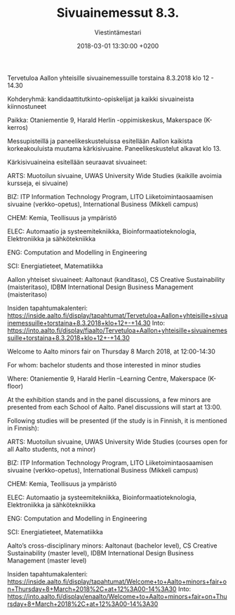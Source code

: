 ﻿---
layout: post
title: Sivuainemessut 8.3.
date: 2018-03-01 13:30:00 +0200
language: fin
author: Viestintämestari
categories: muut aalto opinnot
---
Tervetuloa Aallon yhteisille sivuainemessuille torstaina 8.3.2018 klo 12 - 14.30



Kohderyhmä: kandidaattitutkinto-opiskelijat ja kaikki sivuaineista kiinnostuneet

Paikka: Otaniementie 9, Harald Herlin -oppimiskeskus, Makerspace (K-kerros)

Messupisteillä ja paneelikeskusteluissa esitellään Aallon kaikista korkeakouluista muutama kärkisivuaine. Paneelikeskustelut alkavat klo 13.

 

Kärkisivuaineina esitellään seuraavat sivuaineet:

ARTS: Muotoilun sivuaine, UWAS University Wide Studies (kaikille avoimia kursseja, ei sivuaine)

BIZ: ITP Information Technology Program, LITO Liiketoimintaosaamisen sivuaine (verkko-opetus), International Business (Mikkeli campus)

CHEM: Kemia, Teollisuus ja ympäristö

ELEC: Automaatio ja systeemitekniikka, Bioinformaatioteknologia, Elektroniikka ja sähkötekniikka

ENG: Computation and Modelling in Engineering

SCI: Energiatieteet, Matematiikka

Aallon yhteiset sivuaineet: Aaltonaut (kanditaso), CS Creative Sustainability (maisteritaso), IDBM International Design Business Management (maisteritaso)

 

Insiden tapahtumakalenteri: https://inside.aalto.fi/display/tapahtumat/Tervetuloa+Aallon+yhteisille+sivuainemessuille+torstaina+8.3.2018+klo+12+-+14.30 
Into: https://into.aalto.fi/display/fiaalto/Tervetuloa+Aallon+yhteisille+sivuainemessuille+torstaina+8.3.2018+klo+12+-+14.30

 

Welcome to Aalto minors fair on Thursday 8 March 2018, at 12:00-14:30

 

For whom: bachelor students and those interested in minor studies

Where: Otaniementie 9, Harald Herlin –Learning Centre, Makerspace (K-floor)

At the exhibition stands and in the panel discussions, a few minors are presented from each School of Aalto. Panel discussions will start at 13:00.

 

Following studies will be presented (if the study is in Finnish, it is mentioned in Finnish):

ARTS:  Muotoilun sivuaine, UWAS University Wide Studies (courses open for all Aalto students, not a minor)

BIZ: ITP Information Technology Program, LITO Liiketoimintaosaamisen sivuaine (verkko-opetus), International Business (Mikkeli campus)

CHEM: Kemia, Teollisuus ja ympäristö

ELEC: Automaatio ja systeemitekniikka, Bioinformaatioteknologia, Elektroniikka ja sähkötekniikka

ENG: Computation and Modelling in Engineering

SCI: Energiatieteet, Matematiikka

Aalto’s cross-disciplinary minors: Aaltonaut (bachelor level), CS Creative Sustainability (master level), IDBM International Design Business Management (master level)

 

Insiden tapahtumakalenteri: https://inside.aalto.fi/display/tapahtumat/Welcome+to+Aalto+minors+fair+on+Thursday+8+March+2018%2C+at+12%3A00-14%3A30 
Into: https://into.aalto.fi/display/enaalto/Welcome+to+Aalto+minors+fair+on+Thursday+8+March+2018%2C+at+12%3A00-14%3A30